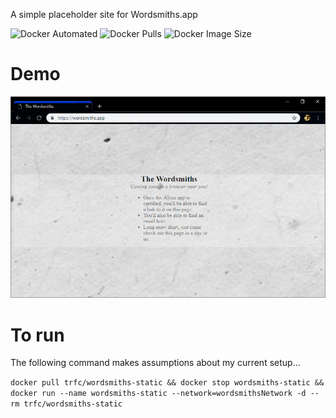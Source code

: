 A simple placeholder site for Wordsmiths.app

![Docker Automated](https://img.shields.io/docker/automated/trfc/wordsmiths-static.svg)
![Docker Pulls](https://img.shields.io/docker/pulls/trfc/wordsmiths-static.svg)
![Docker Image Size](https://img.shields.io/microbadger/image-size/trfc/wordsmiths-static/latest.svg)

# Demo

![A screenshot](./Capture.png)

# To run

The following command makes assumptions about my current setup...

`docker pull trfc/wordsmiths-static && docker stop wordsmiths-static && docker run --name wordsmiths-static --network=wordsmithsNetwork -d --rm trfc/wordsmiths-static`
